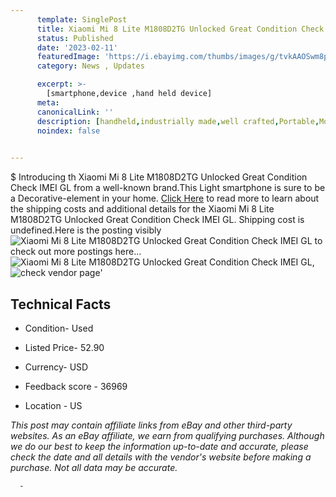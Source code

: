 ```yaml
---
      template: SinglePost
      title: Xiaomi Mi 8 Lite M1808D2TG Unlocked Great Condition Check IMEI GL
      status: Published
      date: '2023-02-11'
      featuredImage: 'https://i.ebayimg.com/thumbs/images/g/tvkAAOSwm8pjkiXr/s-l225.jpg'
      category: News , Updates

      excerpt: >-
        [smartphone,device ,hand held device]
      meta:
      canonicalLink: ''
      description: [handheld,industrially made,well crafted,Portable,Mobile,Compact,Convenient,Lightweight,Maneuverable,Man-portable,Miniature,Carriable,Hand-held,Light,Holdable,Transportable,Mobile device,Pocket-sized,On-the-go,Wireless,Cordless,Compact size,Convenient size, smartphone,device ,hand held device]
      noindex: false
      

---
```

$
      Introducing th Xiaomi Mi 8 Lite M1808D2TG Unlocked Great Condition Check IMEI GL from a well-known brand.This Light smartphone is sure to be a Decorative-element in your home. [Click Here](https://www.ebay.com/itm/334735393640?hash=item4defc8c368%3Ag%3AtvkAAOSwm8pjkiXr&mkevt=1&mkcid=1&mkrid=711-53200-19255-0&campid=%253CePNCampaignId%253E&customid=%253CreferenceId%253E&toolid=10049) to read more to learn about the shipping costs and additional details for the Xiaomi Mi 8 Lite M1808D2TG Unlocked Great Condition Check IMEI GL. Shipping cost is undefined.Here is the posting visibly ![Xiaomi Mi 8 Lite M1808D2TG Unlocked Great Condition Check IMEI GL](https://i.ebayimg.com/thumbs/images/g/tvkAAOSwm8pjkiXr/s-l225.jpg) to check out more postings here... ![Xiaomi Mi 8 Lite M1808D2TG Unlocked Great Condition Check IMEI GL](https://i.ebayimg.com/images/g/tvkAAOSwm8pjkiXr/s-l1600.jpg), ![check vendor page](https://origin-galleryplus.ebayimg.com/ws/web/334735393640_2_0_1/225x225.jpg,https://origin-galleryplus.ebayimg.com/ws/web/334735393640_3_0_1/225x225.jpg,https://origin-galleryplus.ebayimg.com/ws/web/334735393640_4_0_1/225x225.jpg,https://origin-galleryplus.ebayimg.com/ws/web/334735393640_5_0_1/225x225.jpg,https://origin-galleryplus.ebayimg.com/ws/web/334735393640_6_0_1/225x225.jpg)'

      

 ## Technical Facts 



     
      

 - Condition- Used 


      

 - Listed Price- 52.90 


      

 - Currency- USD 


      

 - Feedback score - 36969 


      

 - Location - US 


      
      

 *_This post may contain affiliate links from eBay and other third-party websites. As an eBay affiliate, we earn from qualifying purchases. Although we do our best to keep the information up-to-date and accurate, please check the date and all details with the vendor's website before making a purchase. Not all data may be accurate._*




      -
